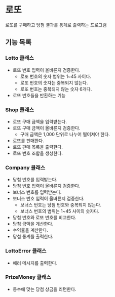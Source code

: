 # 로또
로또를 구매하고 당첨 결과를 통계로 출력하는 프로그램

## 기능 목록
### Lotto 클래스
- 로또 번호 입력이 올바른지 검증한다.
  - 로또 번호의 숫자 범위는 1~45 사이다.
  - 로또 번호의 숫자는 중복되지 않는다.
  - 로또 번호는 중복되지 않는 숫자 6개다.
- 로또 번호들을 반환하는 기능

### Shop 클래스
- 로또 구매 금액을 입력받는다.
- 로또 구매 금액이 올바른지 검증한다.
  - 구매 금액은 1,000 단위로 나누어 떨어져야 한다.
- 로또를 판매한다.
- 로또 판매 목록을 출력한다.
- 로또 번호 조합을 생성한다.

### Company 클래스
- 당첨 번호를 입력받는다.
- 당첨 번호 입력이 올바른지 검증한다.
- 보너스 번호를 입력받는다.
- 보너스 번호 입력이 올바른지 검증한다.
  - 보너스 번호는 당첨 번호와 중복되지 않는다.
  - 보너스 번호의 범위는 1~45 사이의 숫자다.
- 당첨 번호와 로또 번호를 비교한다.
- 당첨 금액을 계산한다.
- 수익률을 계산한다.
- 당첨 통계를 출력한다.

### LottoError 클래스
- 에러 메시지를 출력한다.

### PrizeMoney 클래스
- 등수에 맞는 당첨 상금을 리턴한다.